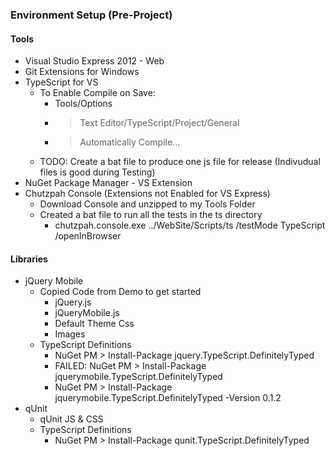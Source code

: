 ### Environment Setup (Pre-Project)

#### Tools

- Visual Studio Express 2012 - Web
- Git Extensions for Windows
- TypeScript for VS
	- To Enable Compile on Save:
		- Tools/Options
		- > Text Editor/TypeScript/Project/General
		- > Automatically Compile...
	- TODO: Create a bat file to produce one js file for release (Indivudual files is good during Testing)
- NuGet Package Manager - VS Extension
- Chutzpah Console (Extensions not Enabled for VS Express)
	- Download Console and unzipped to my Tools Folder
	- Created a bat file to run all the tests in the ts directory
		- chutzpah.console.exe ../WebSite/Scripts/ts /testMode TypeScript /openInBrowser
	 
#### Libraries
- jQuery Mobile
	- Copied Code from Demo to get started
		- jQuery.js
		- jQueryMobile.js
		- Default Theme Css
		- Images
	- TypeScript Definitions
		- NuGet PM > Install-Package jquery.TypeScript.DefinitelyTyped
		- FAILED: NuGet PM > Install-Package jquerymobile.TypeScript.DefinitelyTyped
		- NuGet PM > Install-Package jquerymobile.TypeScript.DefinitelyTyped -Version 0.1.2
- qUnit
	- qUnit JS & CSS
	- TypeScript Definitions
		- NuGet PM > Install-Package qunit.TypeScript.DefinitelyTyped